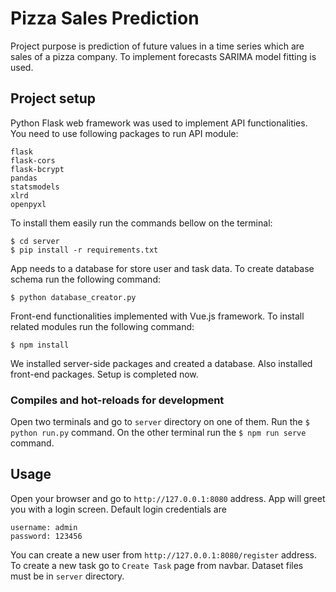 # Pizza Sales Prediction
Project purpose is prediction of future values in a time series which are sales of a pizza company. To implement forecasts SARIMA model fitting is used.

## Project setup
Python Flask web framework was used to implement API functionalities. You need to use following packages to run API module:
```
flask
flask-cors
flask-bcrypt
pandas
statsmodels
xlrd
openpyxl
```
To install them easily run the commands bellow on the terminal:
```
$ cd server
$ pip install -r requirements.txt
```
App needs to a database for store user and task data. To create database schema run the following command:
```
$ python database_creator.py
```
Front-end functionalities implemented with Vue.js framework. To install related modules run the following command:
```
$ npm install
```
We installed server-side packages and created a database. Also installed front-end packages. Setup is completed now.

### Compiles and hot-reloads for development
Open two terminals and go to `server` directory on one of them. Run the `$ python run.py` command.
On the other terminal run the `$ npm run serve` command.

## Usage
Open your browser and go to `http://127.0.0.1:8080` address.
App will greet you with a login screen. Default login credentials are 
```
username: admin
password: 123456
```
You can create a new user from `http://127.0.0.1:8080/register` address.
To create a new task go to `Create Task` page from navbar. 
Dataset files must be in `server` directory. 